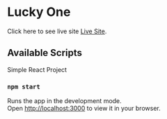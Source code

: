 # Lucky One

Click here to see live site [Live Site](https://lucky-js.netlify.app/).

## Available Scripts

Simple React Project

### `npm start`

Runs the app in the development mode.\
Open [http://localhost:3000](http://localhost:3000) to view it in your browser.


